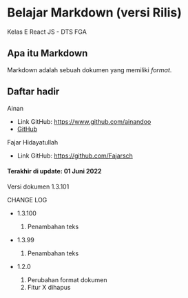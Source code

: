 # Belajar Markdown (versi Rilis)
Kelas E React JS - DTS FGA

## Apa itu Markdown
Markdown adalah sebuah dokumen yang memiliki _format_.

## Daftar hadir

Ainan
- Link GitHub: https://www.github.com/ainandoo
- [GitHub](https://www.github.com/ainandoo)

Fajar Hidayatullah
- Link GitHub: https://github.com/Fajarsch


#### Terakhir di update: 01 Juni 2022
Versi dokumen 1.3.101

CHANGE LOG
- 1.3.100
  1. Penambahan teks

- 1.3.99
  1. Penambahan teks

- 1.2.0
  1. Perubahan format dokumen
  2. Fitur X dihapus
